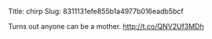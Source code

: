 Title: chirp
Slug: 8311131efe855b1a4977b016eadb5bcf

Turns out anyone can be a mother. <a href="http://t.co/QNV2Uf3MDh">http://t.co/QNV2Uf3MDh</a>
